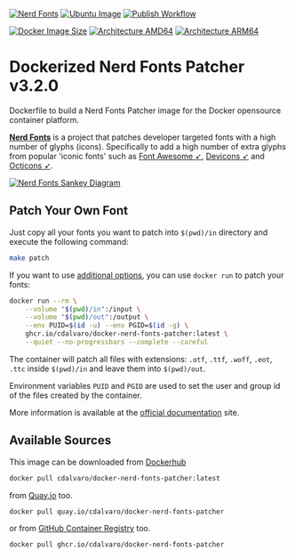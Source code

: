 [![Nerd Fonts][nerdfonts_badge]][nerdfonts_release_notes]
[![Ubuntu Image][ubuntu_badge]][ubuntu_hub_docker]
[![Publish Workflow][github_publish_badge]][github_publish_workflow]

[![Docker Image Size][docker_size_badge]][docker_hub_tags]
[![Architecture AMD64][arch_amd64_badge]][arch_link]
[![Architecture ARM64][arch_arm64_badge]][arch_link]

# Dockerized Nerd Fonts Patcher v3.2.0

Dockerfile to build a Nerd Fonts Patcher image for the Docker opensource container platform.

[**Nerd Fonts**](https://www.nerdfonts.com) is a project that patches developer targeted fonts with a high number of
glyphs (icons).
Specifically to add a high number of extra glyphs from popular 'iconic fonts' such as
[Font Awesome ➶][font-awesome], [Devicons ➶][vorillaz-devicons] and [Octicons ➶][octicons].

<div style="alignment: center">
  <a href="https://github.com/ryanoasis/nerd-fonts">
    <img src="https://www.nerdfonts.com/assets/img/sankey-glyphs-combined-diagram.png" alt="Nerd Fonts Sankey Diagram">
  </a>
</div>

## Patch Your Own Font

Just copy all your fonts you want to patch into `$(pwd)/in` directory and execute the following command:

```sh
make patch
```

If you want to use [additional options](https://github.com/ryanoasis/nerd-fonts/wiki/ScriptOptions), you can use `docker run` to patch your fonts:

```sh
docker run --rm \
    --volume "$(pwd)/in":/input \
    --volume "$(pwd)/out":/output \
    --env PUID=$(id -u) --env PGID=$(id -g) \
    ghcr.io/cdalvaro/docker-nerd-fonts-patcher:latest \
    --quiet --no-progressbars --complete --careful
```

The container will patch all files with extensions: `.otf`, `.ttf`, `.woff`, `.eot`, `.ttc` inside `$(pwd)/in` and
leave them into `$(pwd)/out`.

Environment variables `PUID` and `PGID` are used to set the user and group id of the files created by the container.

More information is available at the [official documentation][patch-your-own-font] site.

## Available Sources

This image can be downloaded from [Dockerhub](https://hub.docker.com/r/cdalvaro/docker-nerd-fonts-patcher/)

```sh
docker pull cdalvaro/docker-nerd-fonts-patcher:latest
```

from [Quay.io](https://quay.io/repository/cdalvaro/docker-nerd-fonts-patcher) too.

```sh
docker pull quay.io/cdalvaro/docker-nerd-fonts-patcher
```

or from [GitHub Container Registry](https://ghcr.io/cdalvaro/docker-nerd-fonts-patcher) too.

```sh
docker pull ghcr.io/cdalvaro/docker-nerd-fonts-patcher
```

[nerdfonts_badge]: https://img.shields.io/badge/Nerd%20Fonts-v3.2.0-lightgrey.svg

[nerdfonts_release_notes]: https://github.com/ryanoasis/nerd-fonts/releases/tag/v3.2.0 "Nerd Fonts Release Notes"

[ubuntu_badge]: https://img.shields.io/badge/ubuntu-jammy--20240227-E95420.svg?logo=Ubuntu

[ubuntu_hub_docker]: https://hub.docker.com/_/ubuntu/ "Ubuntu Image"

[github_publish_badge]: https://github.com/cdalvaro/docker-nerd-fonts-patcher/actions/workflows/publish.yml/badge.svg

[github_publish_workflow]: https://github.com/cdalvaro/docker-nerd-fonts-patcher/actions/workflows/publish.yml

[docker_size_badge]: https://img.shields.io/docker/image-size/cdalvaro/docker-nerd-fonts-patcher/latest?logo=docker&color=2496ED

[docker_hub_tags]: https://hub.docker.com/repository/docker/cdalvaro/docker-nerd-fonts-patcher/tags

[arch_amd64_badge]: https://img.shields.io/badge/arch-amd64-inactive.svg

[arch_arm64_badge]: https://img.shields.io/badge/arch-arm64-inactive.svg

[arch_link]: https://github.com/users/cdalvaro/packages/container/package/docker-nerd-fonts-patcher

[vorillaz-devicons]:https://vorillaz.github.io/devicons/

[font-awesome]:https://github.com/FortAwesome/Font-Awesome

[octicons]:https://github.com/primer/octicons

[patch-your-own-font]:https://github.com/ryanoasis/nerd-fonts/blob/master/readme.md#option-8-patch-your-own-font
